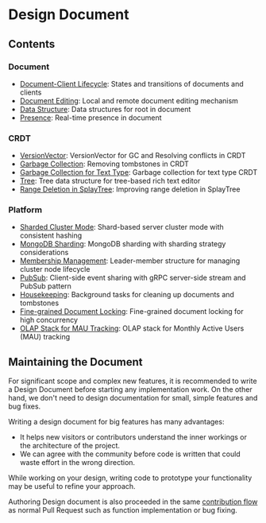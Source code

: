 # Design Document

## Contents

### Document

- [Document-Client Lifecycle](document-client-lifecycle.md): States and transitions of documents and clients
- [Document Editing](document-editing.md): Local and remote document editing mechanism
- [Data Structure](data-structure.md): Data structures for root in document
- [Presence](presence.md): Real-time presence in document

### CRDT

- [VersionVector](version-vector.md): VersionVector for GC and Resolving conflicts in CRDT
- [Garbage Collection](garbage-collection.md): Removing tombstones in CRDT
- [Garbage Collection for Text Type](gc-for-text-type.md): Garbage collection for text type CRDT
- [Tree](tree.md): Tree data structure for tree-based rich text editor
- [Range Deletion in SplayTree](range-deletion-in-splay-tree.md): Improving range deletion in SplayTree

### Platform

- [Sharded Cluster Mode](sharded-cluster-mode.md): Shard-based server cluster mode with consistent hashing
- [MongoDB Sharding](mongodb-sharding.md): MongoDB sharding with sharding strategy considerations
- [Membership Management](membership.md): Leader-member structure for managing cluster node lifecycle
- [PubSub](pub-sub.md): Client-side event sharing with gRPC server-side stream and PubSub pattern
- [Housekeeping](housekeeping.md): Background tasks for cleaning up documents and tombstones
- [Fine-grained Document Locking](fine-grained-document-locking.md): Fine-grained document locking for high concurrency
- [OLAP Stack for MAU Tracking](olap-stack.md): OLAP stack for Monthly Active Users (MAU) tracking

## Maintaining the Document

For significant scope and complex new features, it is recommended to write a Design Document before starting any implementation work. On the other hand, we don't need to design documentation for small, simple features and bug fixes.

Writing a design document for big features has many advantages:

- It helps new visitors or contributors understand the inner workings or the architecture of the project.
- We can agree with the community before code is written that could waste effort in the wrong direction.

While working on your design, writing code to prototype your functionality may be useful to refine your approach.

Authoring Design document is also proceeded in the same [contribution flow](../CONTRIBUTING.md) as normal Pull Request such as function implementation or bug fixing.
